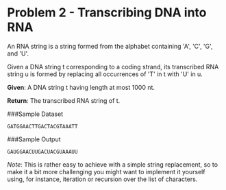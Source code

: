 Problem 2 - Transcribing DNA into RNA
=====================================

An RNA string is a string formed from the alphabet containing 'A', 'C', 'G', and 'U'.

Given a DNA string t corresponding to a coding strand, its transcribed RNA string u is formed by replacing all occurrences of 'T' in t with 'U' in u.

**Given**: A DNA string t having length at most 1000 nt.

**Return**: The transcribed RNA string of t.

###Sample Dataset

    GATGGAACTTGACTACGTAAATT
    
###Sample Output

    GAUGGAACUUGACUACGUAAAUU

*Note*: This is rather easy to achieve with a simple string replacement, so to make it a bit more challenging you might want to implement it yourself using, for instance, iteration or recursion over the list of characters.
